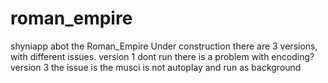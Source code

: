 # roman_empire
 shyniapp abot the Roman_Empire
 Under construction
 there are 3 versions, with different issues.
 version 1 dont run there is a problem with encoding?
 version 3 the issue is the musci is not autoplay and run as background
